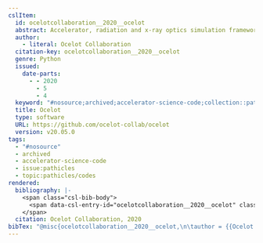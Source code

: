 ```yaml
---
cslItem:
  id: ocelotcollaboration__2020__ocelot
  abstract: Accelerator, radiation and x-ray optics simulation framework
  author:
    - literal: Ocelot Collaboration
  citation-key: ocelotcollaboration__2020__ocelot
  genre: Python
  issued:
    date-parts:
      - - 2020
        - 5
        - 4
  keyword: "#nosource;archived;accelerator-science-code;collection::pathicles::codes"
  title: Ocelot
  type: software
  URL: https://github.com/ocelot-collab/ocelot
  version: v20.05.0
tags:
  - "#nosource"
  - archived
  - accelerator-science-code
  - issue:pathicles
  - topic:pathicles/codes
rendered:
  bibliography: |-
    <span class="csl-bib-body">
      <span data-csl-entry-id="ocelotcollaboration__2020__ocelot" class="csl-entry">Ocelot Collaboration. 2020. <i>Ocelot</i> (v20.05.0) [Python]. <a href='https://github.com/ocelot-collab/ocelot'>https://github.com/ocelot-collab/ocelot</a></span>
    </span>
  citation: Ocelot Collaboration, 2020
bibTex: "@misc{ocelotcollaboration__2020__ocelot,\n\tauthor = {{Ocelot Collaboration}},\n\tyear = {2020},\n\tmonth = {may 4},\n\ttitle = {Ocelot},\n\ttype = {Python},\n\thowpublished = {https://github.com/ocelot-collab/ocelot},\n}\n\n"
---
```

